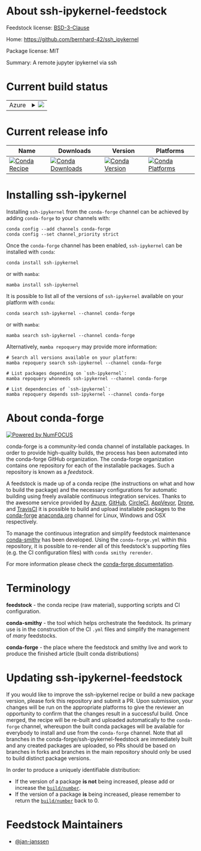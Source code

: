 About ssh-ipykernel-feedstock
=============================

Feedstock license: [BSD-3-Clause](https://github.com/conda-forge/ssh-ipykernel-feedstock/blob/main/LICENSE.txt)

Home: https://github.com/bernhard-42/ssh_ipykernel

Package license: MIT

Summary: A remote jupyter ipykernel via ssh

Current build status
====================


<table>
    
  <tr>
    <td>Azure</td>
    <td>
      <details>
        <summary>
          <a href="https://dev.azure.com/conda-forge/feedstock-builds/_build/latest?definitionId=18429&branchName=main">
            <img src="https://dev.azure.com/conda-forge/feedstock-builds/_apis/build/status/ssh-ipykernel-feedstock?branchName=main">
          </a>
        </summary>
        <table>
          <thead><tr><th>Variant</th><th>Status</th></tr></thead>
          <tbody><tr>
              <td>linux_64_python3.10.____cpython</td>
              <td>
                <a href="https://dev.azure.com/conda-forge/feedstock-builds/_build/latest?definitionId=18429&branchName=main">
                  <img src="https://dev.azure.com/conda-forge/feedstock-builds/_apis/build/status/ssh-ipykernel-feedstock?branchName=main&jobName=linux&configuration=linux%20linux_64_python3.10.____cpython" alt="variant">
                </a>
              </td>
            </tr><tr>
              <td>linux_64_python3.11.____cpython</td>
              <td>
                <a href="https://dev.azure.com/conda-forge/feedstock-builds/_build/latest?definitionId=18429&branchName=main">
                  <img src="https://dev.azure.com/conda-forge/feedstock-builds/_apis/build/status/ssh-ipykernel-feedstock?branchName=main&jobName=linux&configuration=linux%20linux_64_python3.11.____cpython" alt="variant">
                </a>
              </td>
            </tr><tr>
              <td>linux_64_python3.12.____cpython</td>
              <td>
                <a href="https://dev.azure.com/conda-forge/feedstock-builds/_build/latest?definitionId=18429&branchName=main">
                  <img src="https://dev.azure.com/conda-forge/feedstock-builds/_apis/build/status/ssh-ipykernel-feedstock?branchName=main&jobName=linux&configuration=linux%20linux_64_python3.12.____cpython" alt="variant">
                </a>
              </td>
            </tr><tr>
              <td>linux_64_python3.8.____cpython</td>
              <td>
                <a href="https://dev.azure.com/conda-forge/feedstock-builds/_build/latest?definitionId=18429&branchName=main">
                  <img src="https://dev.azure.com/conda-forge/feedstock-builds/_apis/build/status/ssh-ipykernel-feedstock?branchName=main&jobName=linux&configuration=linux%20linux_64_python3.8.____cpython" alt="variant">
                </a>
              </td>
            </tr><tr>
              <td>linux_64_python3.9.____cpython</td>
              <td>
                <a href="https://dev.azure.com/conda-forge/feedstock-builds/_build/latest?definitionId=18429&branchName=main">
                  <img src="https://dev.azure.com/conda-forge/feedstock-builds/_apis/build/status/ssh-ipykernel-feedstock?branchName=main&jobName=linux&configuration=linux%20linux_64_python3.9.____cpython" alt="variant">
                </a>
              </td>
            </tr><tr>
              <td>osx_64_python3.10.____cpython</td>
              <td>
                <a href="https://dev.azure.com/conda-forge/feedstock-builds/_build/latest?definitionId=18429&branchName=main">
                  <img src="https://dev.azure.com/conda-forge/feedstock-builds/_apis/build/status/ssh-ipykernel-feedstock?branchName=main&jobName=osx&configuration=osx%20osx_64_python3.10.____cpython" alt="variant">
                </a>
              </td>
            </tr><tr>
              <td>osx_64_python3.11.____cpython</td>
              <td>
                <a href="https://dev.azure.com/conda-forge/feedstock-builds/_build/latest?definitionId=18429&branchName=main">
                  <img src="https://dev.azure.com/conda-forge/feedstock-builds/_apis/build/status/ssh-ipykernel-feedstock?branchName=main&jobName=osx&configuration=osx%20osx_64_python3.11.____cpython" alt="variant">
                </a>
              </td>
            </tr><tr>
              <td>osx_64_python3.12.____cpython</td>
              <td>
                <a href="https://dev.azure.com/conda-forge/feedstock-builds/_build/latest?definitionId=18429&branchName=main">
                  <img src="https://dev.azure.com/conda-forge/feedstock-builds/_apis/build/status/ssh-ipykernel-feedstock?branchName=main&jobName=osx&configuration=osx%20osx_64_python3.12.____cpython" alt="variant">
                </a>
              </td>
            </tr><tr>
              <td>osx_64_python3.8.____cpython</td>
              <td>
                <a href="https://dev.azure.com/conda-forge/feedstock-builds/_build/latest?definitionId=18429&branchName=main">
                  <img src="https://dev.azure.com/conda-forge/feedstock-builds/_apis/build/status/ssh-ipykernel-feedstock?branchName=main&jobName=osx&configuration=osx%20osx_64_python3.8.____cpython" alt="variant">
                </a>
              </td>
            </tr><tr>
              <td>osx_64_python3.9.____cpython</td>
              <td>
                <a href="https://dev.azure.com/conda-forge/feedstock-builds/_build/latest?definitionId=18429&branchName=main">
                  <img src="https://dev.azure.com/conda-forge/feedstock-builds/_apis/build/status/ssh-ipykernel-feedstock?branchName=main&jobName=osx&configuration=osx%20osx_64_python3.9.____cpython" alt="variant">
                </a>
              </td>
            </tr><tr>
              <td>win_64_python3.10.____cpython</td>
              <td>
                <a href="https://dev.azure.com/conda-forge/feedstock-builds/_build/latest?definitionId=18429&branchName=main">
                  <img src="https://dev.azure.com/conda-forge/feedstock-builds/_apis/build/status/ssh-ipykernel-feedstock?branchName=main&jobName=win&configuration=win%20win_64_python3.10.____cpython" alt="variant">
                </a>
              </td>
            </tr><tr>
              <td>win_64_python3.11.____cpython</td>
              <td>
                <a href="https://dev.azure.com/conda-forge/feedstock-builds/_build/latest?definitionId=18429&branchName=main">
                  <img src="https://dev.azure.com/conda-forge/feedstock-builds/_apis/build/status/ssh-ipykernel-feedstock?branchName=main&jobName=win&configuration=win%20win_64_python3.11.____cpython" alt="variant">
                </a>
              </td>
            </tr><tr>
              <td>win_64_python3.12.____cpython</td>
              <td>
                <a href="https://dev.azure.com/conda-forge/feedstock-builds/_build/latest?definitionId=18429&branchName=main">
                  <img src="https://dev.azure.com/conda-forge/feedstock-builds/_apis/build/status/ssh-ipykernel-feedstock?branchName=main&jobName=win&configuration=win%20win_64_python3.12.____cpython" alt="variant">
                </a>
              </td>
            </tr><tr>
              <td>win_64_python3.8.____cpython</td>
              <td>
                <a href="https://dev.azure.com/conda-forge/feedstock-builds/_build/latest?definitionId=18429&branchName=main">
                  <img src="https://dev.azure.com/conda-forge/feedstock-builds/_apis/build/status/ssh-ipykernel-feedstock?branchName=main&jobName=win&configuration=win%20win_64_python3.8.____cpython" alt="variant">
                </a>
              </td>
            </tr><tr>
              <td>win_64_python3.9.____cpython</td>
              <td>
                <a href="https://dev.azure.com/conda-forge/feedstock-builds/_build/latest?definitionId=18429&branchName=main">
                  <img src="https://dev.azure.com/conda-forge/feedstock-builds/_apis/build/status/ssh-ipykernel-feedstock?branchName=main&jobName=win&configuration=win%20win_64_python3.9.____cpython" alt="variant">
                </a>
              </td>
            </tr>
          </tbody>
        </table>
      </details>
    </td>
  </tr>
</table>

Current release info
====================

| Name | Downloads | Version | Platforms |
| --- | --- | --- | --- |
| [![Conda Recipe](https://img.shields.io/badge/recipe-ssh--ipykernel-green.svg)](https://anaconda.org/conda-forge/ssh-ipykernel) | [![Conda Downloads](https://img.shields.io/conda/dn/conda-forge/ssh-ipykernel.svg)](https://anaconda.org/conda-forge/ssh-ipykernel) | [![Conda Version](https://img.shields.io/conda/vn/conda-forge/ssh-ipykernel.svg)](https://anaconda.org/conda-forge/ssh-ipykernel) | [![Conda Platforms](https://img.shields.io/conda/pn/conda-forge/ssh-ipykernel.svg)](https://anaconda.org/conda-forge/ssh-ipykernel) |

Installing ssh-ipykernel
========================

Installing `ssh-ipykernel` from the `conda-forge` channel can be achieved by adding `conda-forge` to your channels with:

```
conda config --add channels conda-forge
conda config --set channel_priority strict
```

Once the `conda-forge` channel has been enabled, `ssh-ipykernel` can be installed with `conda`:

```
conda install ssh-ipykernel
```

or with `mamba`:

```
mamba install ssh-ipykernel
```

It is possible to list all of the versions of `ssh-ipykernel` available on your platform with `conda`:

```
conda search ssh-ipykernel --channel conda-forge
```

or with `mamba`:

```
mamba search ssh-ipykernel --channel conda-forge
```

Alternatively, `mamba repoquery` may provide more information:

```
# Search all versions available on your platform:
mamba repoquery search ssh-ipykernel --channel conda-forge

# List packages depending on `ssh-ipykernel`:
mamba repoquery whoneeds ssh-ipykernel --channel conda-forge

# List dependencies of `ssh-ipykernel`:
mamba repoquery depends ssh-ipykernel --channel conda-forge
```


About conda-forge
=================

[![Powered by
NumFOCUS](https://img.shields.io/badge/powered%20by-NumFOCUS-orange.svg?style=flat&colorA=E1523D&colorB=007D8A)](https://numfocus.org)

conda-forge is a community-led conda channel of installable packages.
In order to provide high-quality builds, the process has been automated into the
conda-forge GitHub organization. The conda-forge organization contains one repository
for each of the installable packages. Such a repository is known as a *feedstock*.

A feedstock is made up of a conda recipe (the instructions on what and how to build
the package) and the necessary configurations for automatic building using freely
available continuous integration services. Thanks to the awesome service provided by
[Azure](https://azure.microsoft.com/en-us/services/devops/), [GitHub](https://github.com/),
[CircleCI](https://circleci.com/), [AppVeyor](https://www.appveyor.com/),
[Drone](https://cloud.drone.io/welcome), and [TravisCI](https://travis-ci.com/)
it is possible to build and upload installable packages to the
[conda-forge](https://anaconda.org/conda-forge) [anaconda.org](https://anaconda.org/)
channel for Linux, Windows and OSX respectively.

To manage the continuous integration and simplify feedstock maintenance
[conda-smithy](https://github.com/conda-forge/conda-smithy) has been developed.
Using the ``conda-forge.yml`` within this repository, it is possible to re-render all of
this feedstock's supporting files (e.g. the CI configuration files) with ``conda smithy rerender``.

For more information please check the [conda-forge documentation](https://conda-forge.org/docs/).

Terminology
===========

**feedstock** - the conda recipe (raw material), supporting scripts and CI configuration.

**conda-smithy** - the tool which helps orchestrate the feedstock.
                   Its primary use is in the construction of the CI ``.yml`` files
                   and simplify the management of *many* feedstocks.

**conda-forge** - the place where the feedstock and smithy live and work to
                  produce the finished article (built conda distributions)


Updating ssh-ipykernel-feedstock
================================

If you would like to improve the ssh-ipykernel recipe or build a new
package version, please fork this repository and submit a PR. Upon submission,
your changes will be run on the appropriate platforms to give the reviewer an
opportunity to confirm that the changes result in a successful build. Once
merged, the recipe will be re-built and uploaded automatically to the
`conda-forge` channel, whereupon the built conda packages will be available for
everybody to install and use from the `conda-forge` channel.
Note that all branches in the conda-forge/ssh-ipykernel-feedstock are
immediately built and any created packages are uploaded, so PRs should be based
on branches in forks and branches in the main repository should only be used to
build distinct package versions.

In order to produce a uniquely identifiable distribution:
 * If the version of a package **is not** being increased, please add or increase
   the [``build/number``](https://docs.conda.io/projects/conda-build/en/latest/resources/define-metadata.html#build-number-and-string).
 * If the version of a package **is** being increased, please remember to return
   the [``build/number``](https://docs.conda.io/projects/conda-build/en/latest/resources/define-metadata.html#build-number-and-string)
   back to 0.

Feedstock Maintainers
=====================

* [@jan-janssen](https://github.com/jan-janssen/)

